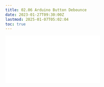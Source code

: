 ```yaml
---
title: 02.06 Arduino Button Debounce
date: 2023-01-27T09:30:00Z
lastmod: 2025-01-07T05:02:04
toc: true
---
```


![Link to included file content](../../../../arduino/button-debounce-arduino-example.md)
